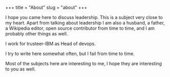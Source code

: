 +++ 
title = "About"
slug = "about"
+++

I hope you came here to discuss leadership. This is a subject very close to my
heart. Apart from talking about leadership I am also a husband, a father, a Wikipedia editor, open source
contributor from time to time, and I am probably other things as well. 

I work for trusteer-IBM as Head of devops. 

I try to write here somewhat often, but I fail from time to time. 

Most of the subjects here are interesting to me, I hope they are interesting to
you as well. 
